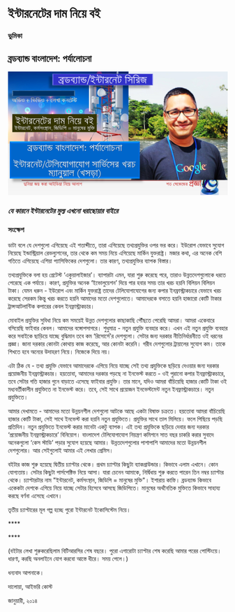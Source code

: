 # ইন্টারনেটের দাম নিয়ে বই

### ভুমিকা

## ব্রডব্যান্ড বাংলাদেশ: পর্যালোচনা

![&#x9AD;&#x9BF;&#x9A1;&#x9BF;&#x993; &#x9B8;&#x9BF;&#x9B0;&#x9BF;&#x99C; &#x9B9;&#x9A4;&#x9C7; &#x9AA;&#x9BE;&#x9B0;&#x9C7; &#x9B8;&#x9BE;&#x9AE;&#x9A8;&#x9C7;](.gitbook/assets/bb1.png)

### _যে কারনে ইন্টারনেটের মুল্য এখনো ধরাছোয়ার বাইরে_

### সংক্ষেপ

ডাটা বলে যে দেশগুলো এগিয়েছে এই শতাব্দীতে, তারা এগিয়েছে তথ্যপ্রযুক্তির ওপর ভর করে। ইউরোপ যেভাবে সুযোগ নিয়েছে ইন্ডাস্ট্রিয়াল রেভল্যুশনের, তার থেকে কম সময় নিয়ে এগিয়েছে মার্কিন যুক্তরাষ্ট্র। মজার কথা, এর অনেক বেশি গতিতে এগিয়েছে এশিয়া প্যাসিফিকের দেশগুলো। তার কারণ, তথ্যপ্রযুক্তির ব্যাপক বিস্তার।

তথ্যপ্রযুক্তিকে বলা হয় গ্রেটেস্ট ‘একুয়ালাইজার’। ব্যাপারটা এমন, যারা শুরু করেছে পরে, তারাও উন্নতদেশগুলোকে ধরতে পেরেছে এক পর্যায়ে। কারণ, প্রযুক্তির অনেক ‘ইভোলুয়েশন’ দিয়ে পার হবার সময় তার খরচ হয়নি বিলিয়ন বিলিয়ন টাকা। যেমন ধরুন - ইউরোপ এবং মার্কিন যুক্তরাষ্ট্র তাদের টেলিযোগাযোগের জন্য কপার ইনফ্রাস্ট্রাকচারে যেভাবে খরচ করেছে সেরকম কিন্তু খরচ করতে হয়নি আমাদের মতো দেশগুলোতে। আমাদেরকে বসাতে হয়নি হাজারো কোটি টাকার ট্রান্সআটলান্টিক কপারের কেবল ইনফ্রাস্ট্রাকচার।

মোবাইল প্রযুক্তির সুবিধা নিয়ে কম সময়েই উন্নত দেশগুলোর কাছাকাছি পৌঁছতে পেরেছি আমরা। আমরা একেবারে বসিয়েছি ফাইবার কেবল। আমাদের বঙ্গোপসাগরে। শুধুমাত্র - নতুন প্রযুক্তি ব্যবহার করে। এখন এই নতুন প্রযুক্তি ব্যবহার করে সবাইকে ছাড়িয়ে যাচ্ছে বুদ্ধিমান তবে কম ‘রিসোর্সে’র দেশগুলো। সেটার জন্য দরকার নীতিনির্ধারনীতে ওই ধরনের প্রজ্ঞা। জানা দরকার কোনটা কোথায় কাজ করেছে, আর কোনটা করেনি। গরীব দেশগুলোর ট্রায়ালের সুযোগ কম। তাকে শিখতে হবে অন্যের উদাহরণ নিয়ে। নিজেকে দিয়ে নয়।

এটা ঠিক যে - তথ্য প্রযুক্তি যেভাবে আমাদেরকে এগিয়ে নিয়ে যাচ্ছে সেই তথ্য প্রযুক্তিকে ছড়িয়ে দেওয়ার জন্য দরকার প্রয়োজনীয় ইনফ্রাস্ট্রাকচার। হয়তোবা, আমাদের দরকার পড়ছে না ইনভেস্ট করতে - ওই পুরানো কপার ইনফ্রাস্ট্রাকচারে, তবে সেটার গতি হাজার গুনে বাড়াতে এসেছে ফাইবার প্রযুক্তি। তার মানে, যদিও আমরা বাঁচিয়েছি হাজার কোটি টাকা ওই মধ্যবর্তীকালীন প্রযুক্তিতে না ইনভেস্ট করে। তবে, সেই সাথে প্রয়োজন ইনভেস্টমেন্ট নতুন ইনফ্রাস্ট্রাকচারে। নতুন প্রযুক্তিতে।

আমার দেখামতে - আমাদের মতো উন্নয়নশীল দেশগুলো আটকে আছে একটা বিষাক্ত চক্রতে। হয়তোবা আমরা বাঁচিয়েছি হাজার কোটি টাকা, সেই সাথে ইনভেস্ট করা হয়নি নতুন প্রযুক্তিতে। প্রযুক্তির সাথে তাল মিলিয়ে। ফলে পিছিয়ে পড়ছি প্রতিদিন। নতুন প্রযুক্তিতে ইনভেস্ট করার মানেটা একটু ব্যাপক। এই তথ্য প্রযুক্তিকে ছড়িয়ে দেবার জন্য দরকার ‘প্রয়োজনীয় ইনফ্রাস্ট্রাকচারে’ বিনিয়োগ। বাংলাদেশ টেলিযোগাযোগ নিয়ন্ত্রণ কমিশনে সাত বছর চাকরি করার সুবাদে অনেকগুলো ‘কেস স্টাডি’ পড়ার সুযোগ হয়েছে আমার। উন্নতদেশগুলোর পাশাপাশি আমাদের মতো উন্নয়নশীল দেশগুলোর। আর সেইগুলোই আমার এই লেখার প্রেমিস।

বইটার কাজ শুরু হয়েছে দ্বিতীয় চ্যাপ্টার থেকে। প্রথম চ্যাপ্টার কিছুটা ব্যাকগ্রাউন্ডার। কিভাবে এলাম এখানে। কোন যোগ্যতায়। সেটার কিছুটা পার্সপেক্টিভ নিয়ে আসা। যারা চেনেন আমাকে, নির্দ্বিধায় শুরু করতে পারেন তিন নম্বর চ্যাপ্টার থেকে। চ্যাপ্টারটার নাম "ইন্টারনেট, কর্মসংস্থান, জিডিপি = মানুষের মুক্তি"। ইশারায় কাফি। ব্রডব্যান্ড কিভাবে একেকটা দেশকে এগিয়ে নিয়ে যাচ্ছে সেটার হিসেবে আসছে জিডিপিতে। মানুষের অর্থনৈতিক মুক্তিতে কিভাবে সাহায্য করছে বর্ণনা এসেছে এখানে।

তৃতীয় চ্যাপ্টারের মূল গল্প হচ্ছে পুরো ইন্টারনেট ইকোসিস্টেম নিয়ে।

\*\*\*\*

\*\*\*\*

\(বইটার লেখা শুরুকরেছিলাম বিটিআরসির শেষ বছরে। পুরো এগারোটা চ্যাপ্টার শেষ করেছি আমার পরের পোস্টিংয়ে। ধারণা, করছি অনলাইনে যোগ করবো আস্তে ধীরে। সময় পেলে।\)

ধন্যবাদ আপনাকে।

দালোয়া, আইভরি কোস্ট

জানুয়ারী, ২০১৪

